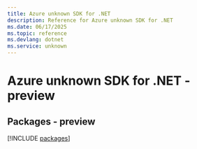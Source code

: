 ```yaml
---
title: Azure unknown SDK for .NET
description: Reference for Azure unknown SDK for .NET
ms.date: 06/17/2025
ms.topic: reference
ms.devlang: dotnet
ms.service: unknown
---
```

# Azure unknown SDK for .NET - preview
## Packages - preview
[!INCLUDE [packages](unknown-index.md)]